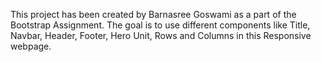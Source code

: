 This project has been created by Barnasree Goswami as a part of the Bootstrap Assignment.
The goal is to use different components like Title, Navbar, Header, Footer, Hero Unit, Rows and Columns in this Responsive webpage.